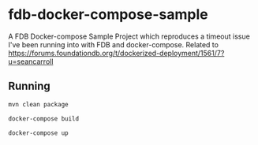 # fdb-docker-compose-sample

A FDB Docker-compose Sample Project which reproduces a timeout issue I've been running into with FDB and docker-compose. 
Related to https://forums.foundationdb.org/t/dockerized-deployment/1561/7?u=seancarroll

## Running

```bash 
mvn clean package

docker-compose build

docker-compose up
```


